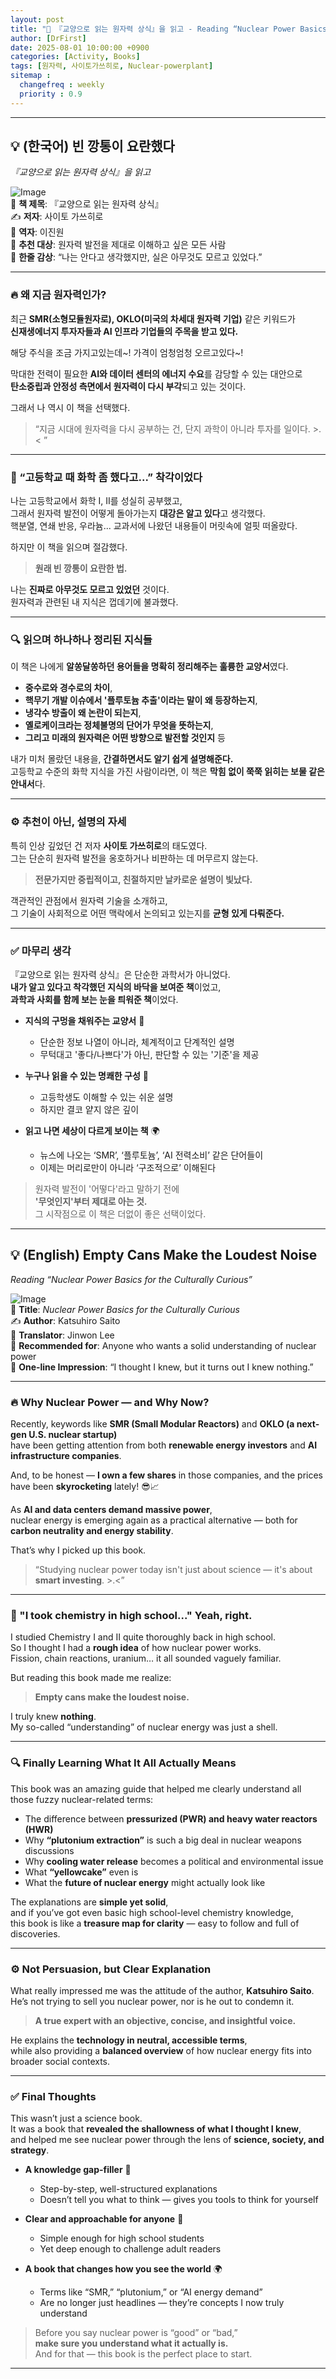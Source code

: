 ```yaml
---
layout: post
title: "📗 『교양으로 읽는 원자력 상식』을 읽고 - Reading “Nuclear Power Basics for the Culturally Curious”"
author: [DrFirst]
date: 2025-08-01 10:00:00 +0900
categories: [Activity, Books]
tags: [원자력, 사이토가쓰히로, Nuclear-powerplant]
sitemap :
  changefreq : weekly
  priority : 0.9
---
```



---

## 💡 (한국어) 빈 깡통이 요란했다  
_『교양으로 읽는 원자력 상식』을 읽고_

![Image](https://github.com/user-attachments/assets/e36efc59-972b-4ac8-b8ca-a5fac0004b34)  
📖 **책 제목**: 『교양으로 읽는 원자력 상식』  
✍️ **저자**: 사이토 가쓰히로  
📘 **역자**: 이진원  
🎯 **추천 대상**: 원자력 발전을 제대로 이해하고 싶은 모든 사람  
🌟 **한줄 감상**: “나는 안다고 생각했지만, 실은 아무것도 모르고 있었다.”  

---

### 🔥 왜 지금 원자력인가?

최근 **SMR(소형모듈원자로), OKLO(미국의 차세대 원자력 기업)** 같은 키워드가  
**신재생에너지 투자자들과 AI 인프라 기업들의 주목을 받고 있다.**

해당 주식을 조금 가지고있는데~! 가격이 엄청엄청 오르고있다~!  

막대한 전력이 필요한 **AI와 데이터 센터의 에너지 수요**를 감당할 수 있는 대안으로  
**탄소중립과 안정성 측면에서 원자력이 다시 부각**되고 있는 것이다.

그래서 나 역시 이 책을 선택했다.  
> “지금 시대에 원자력을 다시 공부하는 건, 단지 과학이 아니라 투자를 일이다. >.< ”

---

### 🧪 “고등학교 때 화학 좀 했다고...” 착각이었다

나는 고등학교에서 화학 I, II를 성실히 공부했고,  
그래서 원자력 발전이 어떻게 돌아가는지 **대강은 알고 있다**고 생각했다.  
핵분열, 연쇄 반응, 우라늄... 교과서에 나왔던 내용들이 머릿속에 얼핏 떠올랐다.

하지만 이 책을 읽으며 절감했다.  
> **원래 빈 깡통이 요란한 법.**

나는 **진짜로 아무것도 모르고 있었던** 것이다.  
원자력과 관련된 내 지식은 껍데기에 불과했다.

---

### 🔍 읽으며 하나하나 정리된 지식들

이 책은 나에게 **알쏭달쏭하던 용어들을 명확히 정리해주는 훌륭한 교양서**였다.

- **중수로와 경수로의 차이**,  
- **핵무기 개발 이슈에서 '플루토늄 추출'이라는 말이 왜 등장하는지**,  
- **냉각수 방출이 왜 논란이 되는지**,  
- **옐로케이크라는 정체불명의 단어가 무엇을 뜻하는지**,  
- **그리고 미래의 원자력은 어떤 방향으로 발전할 것인지** 등

내가 미처 몰랐던 내용을, **간결하면서도 알기 쉽게 설명해준다.**  
고등학교 수준의 화학 지식을 가진 사람이라면, 이 책은 **막힘 없이 쭉쭉 읽히는 보물 같은 안내서**다.

---

### ⚙️ 추천이 아닌, 설명의 자세

특히 인상 깊었던 건 저자 **사이토 가쓰히로**의 태도였다.  
그는 단순히 원자력 발전을 옹호하거나 비판하는 데 머무르지 않는다.  
> **전문가지만 중립적이고, 친절하지만 날카로운 설명이 빛났다.**

객관적인 관점에서 원자력 기술을 소개하고,  
그 기술이 사회적으로 어떤 맥락에서 논의되고 있는지를 **균형 있게 다뤄준다.**

---

### ✅ 마무리 생각

『교양으로 읽는 원자력 상식』은 단순한 과학서가 아니었다.  
**내가 알고 있다고 착각했던 지식의 바닥을 보여준 책**이었고,  
**과학과 사회를 함께 보는 눈을 틔워준 책**이었다.

- **지식의 구멍을 채워주는 교양서** 🧠  
  - 단순한 정보 나열이 아니라, 체계적이고 단계적인 설명  
  - 무턱대고 '좋다/나쁘다'가 아닌, 판단할 수 있는 '기준'을 제공

- **누구나 읽을 수 있는 명쾌한 구성** 📘  
  - 고등학생도 이해할 수 있는 쉬운 설명  
  - 하지만 결코 얕지 않은 깊이

- **읽고 나면 세상이 다르게 보이는 책** 🌍  
  - 뉴스에 나오는 ‘SMR’, ‘플루토늄’, ‘AI 전력소비’ 같은 단어들이  
  - 이제는 머리로만이 아니라 ‘구조적으로’ 이해된다

> 원자력 발전이 '어떻다'라고 말하기 전에  
> **'무엇인지'부터 제대로 아는 것.**  
> 그 시작점으로 이 책은 더없이 좋은 선택이었다.

---


## 💡 (English) Empty Cans Make the Loudest Noise  
_Reading “Nuclear Power Basics for the Culturally Curious”_

![Image](https://github.com/user-attachments/assets/e36efc59-972b-4ac8-b8ca-a5fac0004b34)  
📖 **Title**: *Nuclear Power Basics for the Culturally Curious*  
✍️ **Author**: Katsuhiro Saito  
📘 **Translator**: Jinwon Lee  
🎯 **Recommended for**: Anyone who wants a solid understanding of nuclear power  
🌟 **One-line Impression**: “I thought I knew, but it turns out I knew nothing.”  

---

### 🔥 Why Nuclear Power — and Why Now?

Recently, keywords like **SMR (Small Modular Reactors)** and **OKLO (a next-gen U.S. nuclear startup)**  
have been getting attention from both **renewable energy investors** and **AI infrastructure companies**.

And, to be honest — **I own a few shares** in those companies, and the prices have been **skyrocketing** lately! 😎📈

As **AI and data centers demand massive power**,  
nuclear energy is emerging again as a practical alternative — both for **carbon neutrality and energy stability**.

That’s why I picked up this book.  
> “Studying nuclear power today isn't just about science — it's about **smart investing**. >.<”

---

### 🧪 "I took chemistry in high school..." Yeah, right.

I studied Chemistry I and II quite thoroughly back in high school.  
So I thought I had a **rough idea** of how nuclear power works.  
Fission, chain reactions, uranium… it all sounded vaguely familiar.

But reading this book made me realize:  
> **Empty cans make the loudest noise.**

I truly knew **nothing**.  
My so-called “understanding” of nuclear energy was just a shell.

---

### 🔍 Finally Learning What It All Actually Means

This book was an amazing guide that helped me clearly understand all those fuzzy nuclear-related terms:

- The difference between **pressurized (PWR) and heavy water reactors (HWR)**  
- Why **“plutonium extraction”** is such a big deal in nuclear weapons discussions  
- Why **cooling water release** becomes a political and environmental issue  
- What **“yellowcake”** even is  
- What the **future of nuclear energy** might actually look like

The explanations are **simple yet solid**,  
and if you’ve got even basic high school-level chemistry knowledge,  
this book is like a **treasure map for clarity** — easy to follow and full of discoveries.

---

### ⚙️ Not Persuasion, but Clear Explanation

What really impressed me was the attitude of the author, **Katsuhiro Saito**.  
He’s not trying to sell you nuclear power, nor is he out to condemn it.  
> **A true expert with an objective, concise, and insightful voice.**

He explains the **technology in neutral, accessible terms**,  
while also providing a **balanced overview** of how nuclear energy fits into broader social contexts.

---

### ✅ Final Thoughts

This wasn’t just a science book.  
It was a book that **revealed the shallowness of what I thought I knew**,  
and helped me see nuclear power through the lens of **science, society, and strategy**.

- **A knowledge gap-filler** 🧠  
  - Step-by-step, well-structured explanations  
  - Doesn’t tell you what to think — gives you tools to think for yourself

- **Clear and approachable for anyone** 📘  
  - Simple enough for high school students  
  - Yet deep enough to challenge adult readers

- **A book that changes how you see the world** 🌍  
  - Terms like “SMR,” “plutonium,” or “AI energy demand”  
  - Are no longer just headlines — they’re concepts I now truly understand

> Before you say nuclear power is “good” or “bad,”  
> **make sure you understand what it actually is.**  
> And for that — this book is the perfect place to start.

---
